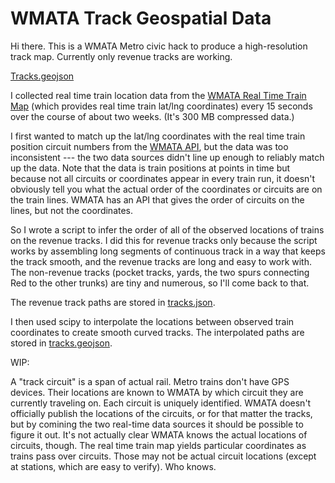 # WMATA Track Geospatial Data

Hi there. This is a WMATA Metro civic hack to produce a high-resolution track map. Currently only revenue tracks are working.

[Tracks.geojson](tracks.geojson)

I collected real time train location data from  the [WMATA Real Time Train Map](gis.wmata.com/metrotrain/index.html)
(which provides real time train lat/lng coordinates) every 15 seconds over the course of about two weeks. (It's 300 MB compressed data.)

I first wanted to match up the lat/lng coordinates with the real time train position circuit numbers
from the [WMATA API](https://developer.wmata.com/docs/services/5763fa6ff91823096cac1057/operations/5763fb35f91823096cac1058),
but the data was too inconsistent --- the two data sources didn't line up enough to reliably match up the data.
Note that the data is train positions at points in time but because not all
circuits or coordinates appear in every train run, it doesn't obviously tell you what the actual order of the
coordinates or circuits are on the train lines. WMATA has an API that gives the order of circuits on the lines,
but not the coordinates.

So I wrote a script to infer the order of all of the observed locations of trains on the revenue tracks.
I did this for revenue tracks only because the script works by assembling long segments of continuous track in
a way that keeps the track smooth, and the revenue tracks are long and easy to work with. The non-revenue tracks
(pocket tracks, yards, the two spurs connecting Red to the other trunks) are tiny and numerous, so I'll come
back to that.

The revenue track paths are stored in [tracks.json](tracks.json). 

I then used scipy to interpolate the locations between observed train coordinates to create smooth curved tracks.
The interpolated paths are stored in [tracks.geojson](https://github.com/JoshData/wmata-track-locations/blob/master/tracks.geojson).

WIP:

A "track circuit" is a span of actual rail. Metro trains don't have GPS devices. Their locations are known to WMATA
by which circuit they are currently traveling on. Each circuit is uniquely identified. WMATA doesn't officially
publish the locations of the circuits, or for that matter the tracks, but by comining the two real-time data
sources it should be possible to figure it out. It's not actually clear WMATA knows the actual locations of circuits,
though. The real time train map yields particular coordinates as trains pass over circuits. Those may not be actual circuit
locations (except at stations, which are easy to verify). Who knows.
